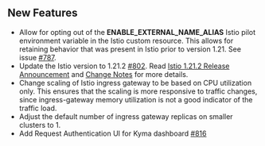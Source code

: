 ## New Features

- Allow for opting out of the **ENABLE_EXTERNAL_NAME_ALIAS** Istio pilot environment variable in the Istio custom resource. This allows for retaining behavior that was present in Istio prior to version 1.21. See issue [#787](https://github.com/kyma-project/istio/issues/787 ).
- Update the Istio version to 1.21.2 [#802](https://github.com/kyma-project/istio/pull/802). Read [Istio 1.21.2 Release Announcement](https://istio.io/latest/news/releases/1.21.x/announcing-1.21.2/) and [Change Notes](https://istio.io/latest/news/releases/1.21.x/announcing-1.21/change-notes/) for more details.
- Change scaling of Istio ingress gateway to be based on CPU utilization only. This ensures that the scaling is more responsive to traffic changes, since ingress-gateway memory utilization is not a good indicator of the traffic load.
- Adjust the default number of ingress gateway replicas on smaller clusters to 1.
- Add Request Authentication UI for Kyma dashboard [#816](https://github.com/kyma-project/istio/pull/816)

